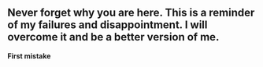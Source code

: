 <h2>Never forget why you are here. This is a reminder of my failures and disappointment. I will overcome it and be a better version of me.</h2>

**First mistake**

